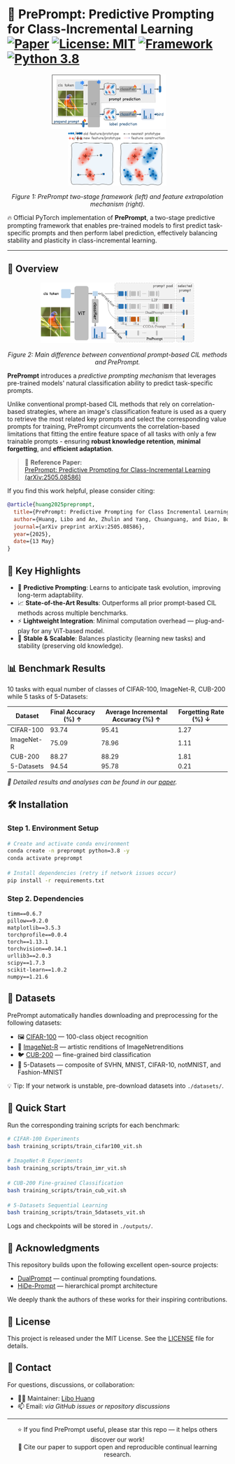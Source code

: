 # 🌟 PrePrompt: Predictive Prompting for Class-Incremental Learning [![Paper](https://img.shields.io/badge/arXiv-Paper-b31b1b)](https://arxiv.org/abs/2505.08586) [![License: MIT](https://img.shields.io/badge/License-MIT-yellow.svg)](https://opensource.org/licenses/MIT) [![Framework](https://img.shields.io/badge/Framework-PyTorch-red)](https://pytorch.org) [![Python 3.8](https://img.shields.io/badge/Python-3.8-blue.svg)](https://www.python.org/)


<p align="center">
  <img src="asset/method.png" alt="PrePrompt Framework" width="52%" style="margin-right:40px;"/>
  <img src="asset/feature.png" alt="Feature Txtrapolation" width="45%"/>
</p>
<p align="center">
  <em>Figure 1: PrePrompt two-stage framework (left) and feature extrapolation mechanism (right).</em>
</p>

🔥 Official PyTorch implementation of **PrePrompt**, a two-stage predictive prompting framework that enables pre-trained models to first predict task-specific prompts and then perform label prediction, effectively balancing stability and plasticity in class-incremental learning.

---

## 🧠 Overview
<p align="center">
  <img src="asset/prompts.png" alt="PrePrompt Overview" width="70%"/>
</p>
<p align="center">
  <em>Figure 2: Main difference between conventional prompt-based CIL methods and PrePrompt.</em>
</p>

**PrePrompt** introduces a *predictive prompting mechanism* that leverages pre-trained models' natural classification ability to predict task-specific prompts.

Unlike conventional prompt-based CIL methods that rely on correlation-based strategies, where an image's classification feature is used as a query to retrieve the most related key prompts and select the corresponding value prompts for training, PrePrompt circumvents the correlation-based limitations that fitting the entire feature space of all tasks with only a few trainable prompts - ensuring **robust knowledge retention**, **minimal forgetting**, and **efficient adaptation**.

> 📄 **Reference Paper:**  
> [PrePrompt: Predictive Prompting for Class-Incremental Learning (arXiv:2505.08586)](https://arxiv.org/abs/2505.08586)

If you find this work helpful, please consider citing:
```bibtex
@article{huang2025preprompt,
  title={PrePrompt: Predictive Prompting for Class Incremental Learning},
  author={Huang, Libo and An, Zhulin and Yang, Chuanguang, and Diao, Boyu et al},
  journal={arXiv preprint arXiv:2505.08586},
  year={2025},
  date={13 May}
}
```

## 🚀 Key Highlights

- 🧩 **Predictive Prompting**: Learns to anticipate task evolution, improving long-term adaptability.
- 📈 **State-of-the-Art Results**: Outperforms all prior prompt-based CIL methods across multiple benchmarks.
- ⚡ **Lightweight Integration**: Minimal computation overhead — plug-and-play for any ViT-based model.
- 🔁 **Stable & Scalable**: Balances plasticity (learning new tasks) and stability (preserving old knowledge).

## 📊 Benchmark Results
10 tasks with equal number of classes  of CIFAR-100, ImageNet-R, CUB-200 while 5 tasks of 5-Datasets:

| Dataset | Final Accuracy (%) ↑ | Average Incremental Accuracy (%) ↑ | Forgetting Rate (%) ↓|
|---------|-------------------|----------------------------------|---------------------|
| CIFAR-100 | 93.74 | 95.41 | 1.27 |
| ImageNet-R | 75.09 | 78.96 | 1.11 |
| CUB-200 | 88.27 | 88.29 | 1.81 |
| 5-Datasets | 94.54 | 95.78 | 0.21 |

*📘 Detailed results and analyses can be found in our [paper](https://arxiv.org/abs/2505.08586).*

## 🛠️ Installation

### Step 1. Environment Setup
```bash
# Create and activate conda environment
conda create -n preprompt python=3.8 -y
conda activate preprompt

# Install dependencies (retry if network issues occur)
pip install -r requirements.txt
```

### Step 2. Dependencies
``` text
timm==0.6.7
pillow==9.2.0
matplotlib==3.5.3
torchprofile==0.0.4
torch==1.13.1
torchvision==0.14.1
urllib3==2.0.3
scipy==1.7.3
scikit-learn==1.0.2
numpy==1.21.6
```


## 📁 Datasets
PrePrompt automatically handles downloading and preprocessing for the following datasets:
- 🖼️ [CIFAR-100](https://www.cs.toronto.edu/~kriz/cifar-100-python.tar.gz) — 100-class object recognition
- 🎨 [ImageNet-R](https://people.eecs.berkeley.edu/~hendrycks/imagenet-r.tar) — artistic renditions of ImageNetrenditions
- 🐦 [CUB-200](https://data.caltech.edu/records/65de6-vp158/files/CUB_200_2011.tgz) — fine-grained bird classification
- 🔢 5-Datasets — composite of SVHN, MNIST, CIFAR-10, notMNIST, and Fashion-MNIST

💡 Tip: If your network is unstable, pre-download datasets into `./datasets/`.

## 🎯 Quick Start
Run the corresponding training scripts for each benchmark:
```bash
# CIFAR-100 Experiments
bash training_scripts/train_cifar100_vit.sh

# ImageNet-R Experiments  
bash training_scripts/train_imr_vit.sh

# CUB-200 Fine-grained Classification
bash training_scripts/train_cub_vit.sh

# 5-Datasets Sequential Learning
bash training_scripts/train_5datasets_vit.sh
```
Logs and checkpoints will be stored in `./outputs/`.



## 🙏 Acknowledgments
This repository builds upon the following excellent open-source projects:
- [DualPrompt](https://github.com/JH-LEE-KR/dualprompt-pytorch) — continual prompting foundations.
- [HiDe-Prompt](https://github.com/thu-ml/HiDe-Prompt) — hierarchical prompt architecture

We deeply thank the authors of these works for their inspiring contributions.

## 📜 License
This project is released under the MIT License. See the [LICENSE](./LICENSE) file for details.

## 💬 Contact
For questions, discussions, or collaboration:
- 🧑‍💻 Maintainer: [Libo Huang](https://github.com/libo-huang)
- 📫 Email: *via GitHub issues or repository discussions*

---

<div align="center">
⭐ If you find PrePrompt useful, please star this repo — it helps others discover our work!</br>
📖 Cite our paper to support open and reproducible continual learning research.
</div>

